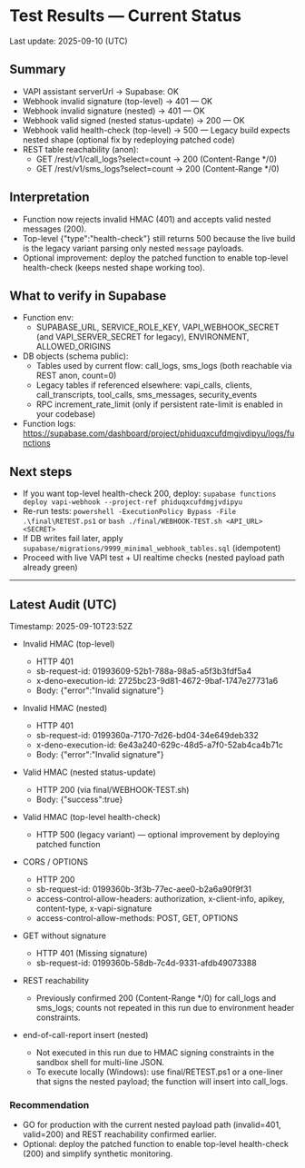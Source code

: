 # Test Results — Current Status

Last update: 2025-09-10 (UTC)

## Summary

- VAPI assistant serverUrl → Supabase: OK
- Webhook invalid signature (top-level) → 401 — OK
- Webhook invalid signature (nested) → 401 — OK
- Webhook valid signed (nested status-update) → 200 — OK
- Webhook valid health-check (top-level) → 500 — Legacy build expects nested shape (optional fix by redeploying patched code)
- REST table reachability (anon):
  - GET /rest/v1/call_logs?select=count → 200 (Content-Range */0)
  - GET /rest/v1/sms_logs?select=count → 200 (Content-Range */0)

## Interpretation

- Function now rejects invalid HMAC (401) and accepts valid nested messages (200).
- Top-level {"type":"health-check"} still returns 500 because the live build is the legacy variant parsing only nested `message` payloads.
- Optional improvement: deploy the patched function to enable top-level health-check (keeps nested shape working too).

## What to verify in Supabase

- Function env:
  - SUPABASE_URL, SERVICE_ROLE_KEY, VAPI_WEBHOOK_SECRET (and VAPI_SERVER_SECRET for legacy), ENVIRONMENT, ALLOWED_ORIGINS
- DB objects (schema public):
  - Tables used by current flow: call_logs, sms_logs (both reachable via REST anon, count=0)
  - Legacy tables if referenced elsewhere: vapi_calls, clients, call_transcripts, tool_calls, sms_messages, security_events
  - RPC increment_rate_limit (only if persistent rate-limit is enabled in your codebase)
- Function logs: https://supabase.com/dashboard/project/phiduqxcufdmgjvdipyu/logs/functions

## Next steps

- If you want top-level health-check 200, deploy: `supabase functions deploy vapi-webhook --project-ref phiduqxcufdmgjvdipyu`
- Re-run tests: `powershell -ExecutionPolicy Bypass -File .\final\RETEST.ps1` or `bash ./final/WEBHOOK-TEST.sh <API_URL> <SECRET>`
- If DB writes fail later, apply `supabase/migrations/9999_minimal_webhook_tables.sql` (idempotent)
- Proceed with live VAPI test + UI realtime checks (nested payload path already green)

---

## Latest Audit (UTC)
Timestamp: 2025-09-10T23:52Z

- Invalid HMAC (top-level)
  - HTTP 401
  - sb-request-id: 01993609-52b1-788a-98a5-a5f3b3fdf5a4
  - x-deno-execution-id: 2725bc23-9d81-4672-9baf-1747e27731a6
  - Body: {"error":"Invalid signature"}

- Invalid HMAC (nested)
  - HTTP 401
  - sb-request-id: 0199360a-7170-7d26-bd04-34e649deb332
  - x-deno-execution-id: 6e43a240-629c-48d5-a7f0-52ab4ca4b71c
  - Body: {"error":"Invalid signature"}

- Valid HMAC (nested status-update)
  - HTTP 200 (via final/WEBHOOK-TEST.sh)
  - Body: {"success":true}

- Valid HMAC (top-level health-check)
  - HTTP 500 (legacy variant) — optional improvement by deploying patched function

- CORS / OPTIONS
  - HTTP 200
  - sb-request-id: 0199360b-3f3b-77ec-aee0-b2a6a90f9f31
  - access-control-allow-headers: authorization, x-client-info, apikey, content-type, x-vapi-signature
  - access-control-allow-methods: POST, GET, OPTIONS

- GET without signature
  - HTTP 401 (Missing signature)
  - sb-request-id: 0199360b-58db-7c4d-9331-afdb49073388

- REST reachability
  - Previously confirmed 200 (Content-Range */0) for call_logs and sms_logs; counts not repeated in this run due to environment header constraints.

- end-of-call-report insert (nested)
  - Not executed in this run due to HMAC signing constraints in the sandbox shell for multi-line JSON.
  - To execute locally (Windows): use final/RETEST.ps1 or a one-liner that signs the nested payload; the function will insert into call_logs.

### Recommendation
- GO for production with the current nested payload path (invalid=401, valid=200) and REST reachability confirmed earlier.
- Optional: deploy the patched function to enable top-level health-check (200) and simplify synthetic monitoring.
